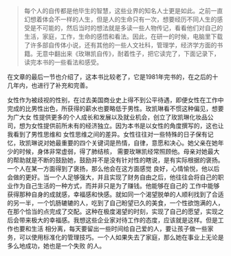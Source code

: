 > 每个人的自传都是他毕生的智慧，这些业界的知名人士更是如此。之前一直幻想着体会不一样的人生，但是人的生命只有一次，想要经历不同人生的感受是不可能的，然后当时的想法就是多读一些人物传记，看看他们对自己的生活，家庭，工作，生命的感悟和看法。因此，在研一的时候，电脑里下载了许多部自传体小说，还有其他的一些人文社科，管理学，经济学方面的书籍。无意中翻出来《玫琳凯自传》，耐着性子，把它读完了，下面记录下，读完本书的一些看法和感受。

在文章的最后一节也介绍了，这本书比较老了，它是1981年完书的，在之后的十几年内，也进行了补充和完善。

女性作为被歧视的性别，在过去美国商业史上得不到公平待遇，即便女性在工作中完成的比男性出色，所获得的薪水也要略低于男性。玫凯琳看不惯这种偏见，想要为广大女
性提供更多的个人成长和发展以及就业机会，创立了玫凯琳化妆品公司，想为女性提供前所未有的经济独立。因为本书是以女性的角度撰写的，这也让我看到了男性思维和
女性思维之间的差异。女性往往对一些特殊的日子保有记忆，玫凯琳说对她最重要的四个关键词是热情，自律，意愿和决心。她父亲在她年少的时候，身体非常虚弱，得了肺结核，
需要玫琳凯经常照顾他。母亲对她最大的帮助就是不断的鼓励她，鼓励并不是没有针对性的瞎说，是有实际根据的褒扬。一个人在某一方面得到了褒扬，那么他会在这方面感觉
良好，心情愉悦，他以后会做的更好。当一个人足够强大，并且实现了财务自由之后，他往往会将自己的职业作为自己生活的一种方式，而并非只是为了赚钱。他能够在自己的
工作中能够获得那种自身的成就感，幸福感和快感。就如同一个渴望脱单的人顺利找到了合适的另一半，一个饥肠辘辘的人，吃到了自己盼望已久的美食，一个性欲饱满的人，
在那个恰当的点完成了交配。这种在极度渴望的时刻，实现了自己的愿望，实现之后会带来极大的幸福感。我想这些企业家对待工作的态度，应该就是这样。但是工作也要和生活
相分离，每天要留出一些时间给自己爱的人，要让孩子做一些家务，可以使用标准化的管理技巧。一个人如果失去了家庭，那么她在事业上无论是多么地成功，她也是一个失败
的人。